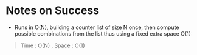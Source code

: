 # Notes on Success
+ Runs in O(N), building a counter list of size N once,
  then compute possible combinations from the list
  thus using a fixed extra space O(1)

> Time : O(N) , Space : O(1)

